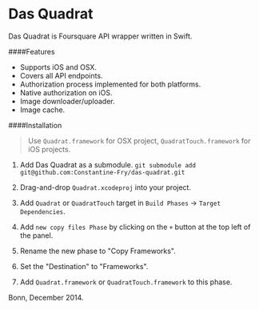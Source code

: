 Das Quadrat
===========

Das Quadrat is Foursquare API wrapper written in Swift.


####Features

+ Supports iOS and OSX.
+ Covers all API endpoints.
+ Authorization process implemented for both platforms.
+ Native authorization on iOS.
+ Image downloader/uploader.
+ Image cache.



####Installation

> Use `Quadrat.framework` for OSX project, `QuadratTouch.framework` for iOS projects. 

1. Add Das Quadrat as a submodule.
	`git submodule add git@github.com:Constantine-Fry/das-quadrat.git`
	
2. Drag-and-drop `Quadrat.xcodeproj` into your project.
3. Add `Quadrat` or `QuadratTouch` target in `Build Phases` -> `Target Dependencies`.
4. Add `new copy files Phase` by clicking on the `+` button at the top left of the panel.
  1. Rename the new phase to "Copy Frameworks".
  2. Set the "Destination" to "Frameworks".
5. Add `Quadrat.framework` or `QuadratTouch.framework` to this phase.


Bonn, December 2014.
